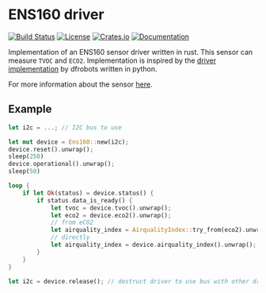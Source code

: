 # ENS160 driver

[![Build Status](https://github.com/teamplayer3/ens160/workflows/Rust/badge.svg)](https://github.com/teamplayer3/ens160/actions?query=workflow%3ARust)
[![License](https://img.shields.io/badge/license-MIT%2FApache--2.0-blue.svg)](https://github.com/teamplayer3/ens160)
[![Crates.io](https://img.shields.io/crates/v/ens160.svg)](https://crates.io/crates/ens160)
[![Documentation](https://docs.rs/ens160/badge.svg)](https://docs.rs/ens160)

Implementation of an ENS160 sensor driver written in rust. This sensor can measure `TVOC` and `ECO2`. Implementation is inspired by the [driver implementation](https://github.com/DFRobot/DFRobot_ENS160) by dfrobots written in python.

For more information about the sensor [here](https://wiki.dfrobot.com/SKU_SEN0515_Fermion_ENS160_Air_Quality_Sensor).

## Example

```rust
let i2c = ...; // I2C bus to use

let mut device = Ens160::new(i2c);
device.reset().unwrap();
sleep(250)
device.operational().unwrap();
sleep(50)

loop {
    if let Ok(status) = device.status() {
        if status.data_is_ready() {
            let tvoc = device.tvoc().unwrap();
            let eco2 = device.eco2().unwrap();
            // from eCO2
            let airquality_index = AirqualityIndex::try_from(eco2).unwrap();
            // directly
            let airquality_index = device.airquality_index().unwrap();
        }
    }
}

let i2c = device.release(); // destruct driver to use bus with other drivers
```
